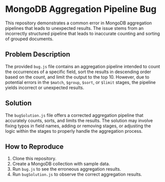 # MongoDB Aggregation Pipeline Bug

This repository demonstrates a common error in MongoDB aggregation pipelines that leads to unexpected results.  The issue stems from an incorrectly structured pipeline that leads to inaccurate counting and sorting of grouped documents.

## Problem Description
The provided `bug.js` file contains an aggregation pipeline intended to count the occurrences of a specific field, sort the results in descending order based on the count, and limit the output to the top 10.  However, due to potential errors in the `$match`, `$group`, `$sort`, or `$limit` stages, the pipeline yields incorrect or unexpected results.

## Solution
The `bugSolution.js` file offers a corrected aggregation pipeline that accurately counts, sorts, and limits the results.  The solution may involve fixing typos in field names, adding or removing stages, or adjusting the logic within the stages to properly handle the aggregation process.

## How to Reproduce
1. Clone this repository.
2. Create a MongoDB collection with sample data.
3. Run `bug.js` to see the erroneous aggregation results.
4. Run `bugSolution.js` to observe the correct aggregation results.